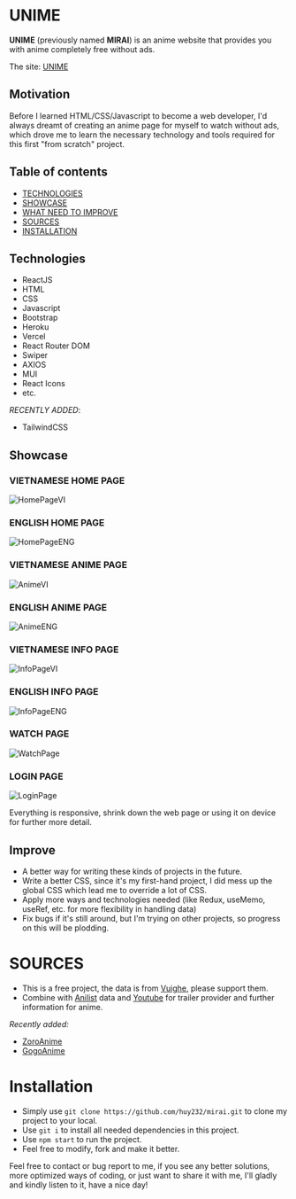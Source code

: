 <p align="center">
<h1>UNIME</h1>
</p>
<b>UNIME</b> (previously named <b>MIRAI</b>) is an anime website that provides you with anime completely free without ads.

The site: [UNIME](https://unime.vercel.app/)

<h2>Motivation</h2>
Before I learned HTML/CSS/Javascript to become a web developer, I'd always dreamt of creating an anime page for myself to watch without ads, which drove me to learn the necessary technology and tools required for this first "from scratch" project.

## Table of contents
- [TECHNOLOGIES](#technologies)
- [SHOWCASE](#showcase)
- [WHAT NEED TO IMPROVE](#improve)
- [SOURCES](#sources)
- [INSTALLATION](#installation)

## Technologies
- ReactJS
- HTML
- CSS
- Javascript
- Bootstrap
- Heroku
- Vercel
- React Router DOM
- Swiper
- AXIOS
- MUI
- React Icons
- etc.

*RECENTLY ADDED*:
- TailwindCSS

## Showcase
<p align="center">
<h3>VIETNAMESE HOME PAGE</h3>
</p>

![HomePageVI](https://i.imgur.com/fTHG5b5.png)

<p align="center">
<h3>ENGLISH HOME PAGE</h3>
</p>

![HomePageENG](https://i.imgur.com/bibGW0C.png)

<p align="center">
<h3>VIETNAMESE ANIME PAGE</h3>
</p>

![AnimeVI](https://i.imgur.com/MaZJf4E.png)
<p align="center">
<h3>ENGLISH ANIME PAGE</h3>
</p>

![AnimeENG](https://i.imgur.com/z1IB4Wa.jpg)
<p align="center">
<h3>VIETNAMESE INFO PAGE</h3>
</p>

![InfoPageVI](https://i.imgur.com/cKRnK0y.png)
<p align="center">
<h3>ENGLISH INFO PAGE</h3>
</p>

![InfoPageENG](https://i.imgur.com/EbssVaK.png)
<p align="center">
<h3>WATCH PAGE</h3>
</p>

![WatchPage](https://i.imgur.com/fUf2fOe.png)
<p align="center">
<h3>LOGIN PAGE</h3>
</p>

![LoginPage](https://i.imgur.com/zmcCmNt.png)



Everything is responsive, shrink down the web page or using it on device for further more detail.

## Improve
- A better way for writing these kinds of projects in the future.
- Write a better CSS, since it's my first-hand project, I did mess up the global CSS which lead me to override a lot of CSS.
- Apply more ways and technologies needed (like Redux, useMemo, useRef, etc. for more flexibility in handling data)
- Fix bugs if it's still around, but I'm trying on other projects, so progress on this will be plodding.

# SOURCES
- This is a free project, the data is from [Vuighe](https://vuighe.net/), please support them.
- Combine with [Anilist](https://anilist.co/) data and [Youtube](https://www.youtube.com/) for trailer provider and further information for anime.

*Recently added:*
- [ZoroAnime](https://zoro.to/)
- [GogoAnime](https://ww4.gogoanimes.org/)
# Installation
- Simply use `git clone https://github.com/huy232/mirai.git` to clone my project to your local.
- Use `git i` to install all needed dependencies in this project.
- Use `npm start` to run the project.
- Feel free to modify, fork and make it better.

Feel free to contact or bug report to me, if you see any better solutions, more optimized ways of coding, or just want to share it with me, I'll gladly and kindly listen to it, have a nice day!